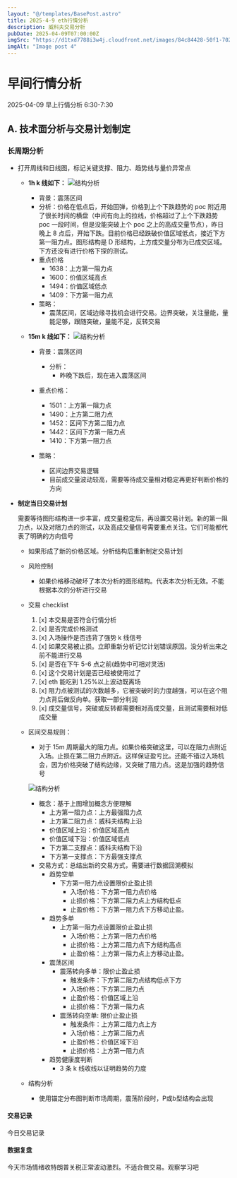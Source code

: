 ```yaml
---
layout: "@/templates/BasePost.astro"
title: 2025-4-9 eth行情分析
description: 威科夫交易分析
pubDate: 2025-04-09T07:00:00Z
imgSrc: "https://d1txd7788i3w4j.cloudfront.net/images/84c84428-50f1-7025-b778-548a97e9da87/2025-04-08/1744154839530-eth-1h.jpg"
imgAlt: "Image post 4"
---
```


# 早间行情分析

2025-04-09 早上行情分析 6:30-7:30

## A. 技术面分析与交易计划制定

### 长周期分析

- 打开周线和日线图，标记关键支撑、阻力、趋势线与量价异常点

  - **1h k 线如下：**
    ![结构分析](https://d1txd7788i3w4j.cloudfront.net/images/84c84428-50f1-7025-b778-548a97e9da87/2025-04-08/1744154839530-eth-1h.jpg)

    - 背景：震荡区间
    - 分析：价格在低点后，开始回弹，价格到上个下跌趋势的 poc 附近用了很长时间的横盘（中间有向上的拉线，价格超过了上个下跌趋势 poc 一段时间，但是没能突破上个 poc 之上的高成交量节点），昨日晚上 8 点后，开始下跌。目前价格已经跌破价值区域低点，接近下方第一阻力点。图形结构是 D 形结构，上方成交量分布为已成交区域。下方还没有进行价格下探的测试。
    - 重点价格
      - 1638：上方第一阻力点
      - 1600：价值区域高点
      - 1494：价值区域低点
      - 1409：下方第一阻力点
    - 策略：
      - 震荡区间，区域边缘寻找机会进行交易。边界突破，关注量能，量能足够，跟随突破，量能不足，反转交易

  - **15m k 线如下：**
    ![结构分析](https://d1txd7788i3w4j.cloudfront.net/images/84c84428-50f1-7025-b778-548a97e9da87/2025-04-08/1744154839740-eth-15m.jpg)

    - 背景：震荡区间
      - 分析：
        - 昨晚下跌后，现在进入震荡区间
    - 重点价格：

      - 1501：上方第一阻力点
      - 1490：上方第二阻力点
      - 1452：区间下方第二阻力点
      - 1442：区间下方第一阻力点
      - 1410：下方第一阻力点

    - 策略：
      - 区间边界交易逻辑
      - 目前成交量波动较高，需要等待成交量相对稳定再更好判断价格的方向

- **制定当日交易计划**

  需要等待图形结构进一步丰富，成交量稳定后，再设置交易计划。新的第一阻力点，以及对阻力点的测试，以及高成交量信号需要重点关注。它们可能都代表了明确的方向信号

  - 如果形成了新的价格区域。分析结构后重新制定交易计划

  - 风险控制
    - 如果价格移动破坏了本次分析的图形结构。代表本次分析无效。不能根据本次的分析进行交易
  - 交易 checklist

    1. [x] 本交易是否符合行情分析
    2. [x] 是否完成价格测试
    3. [x] 入场操作是否违背了强势 k 线信号
    4. [x] 如果交易被止损。立即重新分析记忆计划错误原因。没分析出来之前不能进行交易
    5. [x] 是否在下午 5-6 点之前(趋势中可相对灵活)
    6. [x] 这个交易计划是否已经被使用过了
    7. [x] eth 能吃到 1.25%以上波动既离场
    8. [x] 阻力点被测试的次数越多，它被突破时的力度越强，可以在这个阻力点背后做反向单。获取一部分利润
    9. [x] 成交量信号，突破或反转都需要相对高成交量，且测试需要相对低成交量

  - 区间交易规则：

    - 对于 15m 周期最大的阻力点。如果价格突破这里，可以在阻力点附近入场。止损在第二阻力点附近。这样保证盈亏比。还能不错过入场机会，因为价格突破了结构边缘，又突破了阻力点。这是加强的趋势信号

    ![结构分析](https://d1txd7788i3w4j.cloudfront.net/images/84c84428-50f1-7025-b778-548a97e9da87/2025-03-28/1743167232237-tradingview15m.jpg)

    - 概念：基于上图增加概念方便理解
      - 上方第一阻力点：上方最强阻力点
      - 上方第二阻力点：威科夫结构上沿
      - 价值区域上沿：价值区域高点
      - 价值区域下沿：价值区域低点
      - 下方第二支撑点：威科夫结构下沿
      - 下方第一支撑点：下方最强支撑点
    - 交易方式：总结出新的交易方式，需要进行数据回溯模拟
      - 趋势空单
        - 下方第一阻力点设置限价止盈止损
          - 入场价格：下方第一阻力点价格
          - 止损价格：下方第二阻力点上方结构低点
          - 止盈价格：下方第一阻力点下方移动止盈。
      - 趋势多单
        - 上方第一阻力点设置限价止盈止损
          - 入场价格：上方第一阻力点价格
          - 止损价格：上方第二阻力点下方结构高点
          - 止盈价格：上方第一阻力点上方移动止盈。
      - 震荡区间
        - 震荡转向多单：限价止盈止损
          - 触发条件：下方第二阻力点结构低点下方
          - 入场价格：下方第二阻力点
          - 止盈价格：价值区域上沿
          - 止损价格：下方第一阻力点
        - 震荡转向空单: 限价止盈止损
          - 触发条件：上方第二阻力点上方
          - 入场价格：上方第二阻力点
          - 止盈价格：价值区域下沿
          - 止损价格：上方第一阻力点
      - 趋势健康度判断
        - 3 条 k 线收线以证明趋势的力度
  - 结构分析
    - 使用锚定分布图判断市场周期，震荡阶段时，P或b型结构会出现

#### 交易记录

今日交易记录

#### 数据复盘

今天市场情绪收特朗普关税正常波动激烈。不适合做交易。观察学习吧
